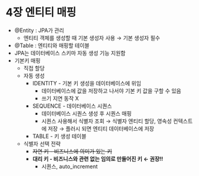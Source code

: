 # 4장 엔티티 매핑

- @Entity : JPA가 관리
    - 엔티티 객체를 생성할 때 기본 생성자 사용 → 기본 생성자 필수
- @Table : 엔티티와 매핑할 테이블
- JPA는 데이터베이스 스키마 자동 생성 기능 지원함
- 기본키 매핑
    - 직접 할당
    - 자동 생성
        - IDENTITY - 기본 키 생성을 데이터베이스에 위임
            - 데이터베이스에 값을 저장하고 나서야 기본 키 값을 구할 수 있음
            - 쓰기 지연 동작 X
        - SEQUENCE - 데이터베이스 시퀀스
            - 데이터베이스 시퀀스 생성 후 시퀀스 매핑
            - 시퀀스 사용해서 식별자 조회 → 식별자 엔티티 할당, 영속성 컨텍스트에 저장 → 플러시 되면 엔티티 데이터베이스에 저장
        - TABLE - 키 생성 테이블
    - 식별자 선택 전략
        - ~~자연 키 - 비즈니스에 의미가 있는 키~~
        - **대리 키 - 비즈니스와 관련 없는 임의로 만들어진 키 ← 권장!!**
            - 시퀀스, auto_increment
